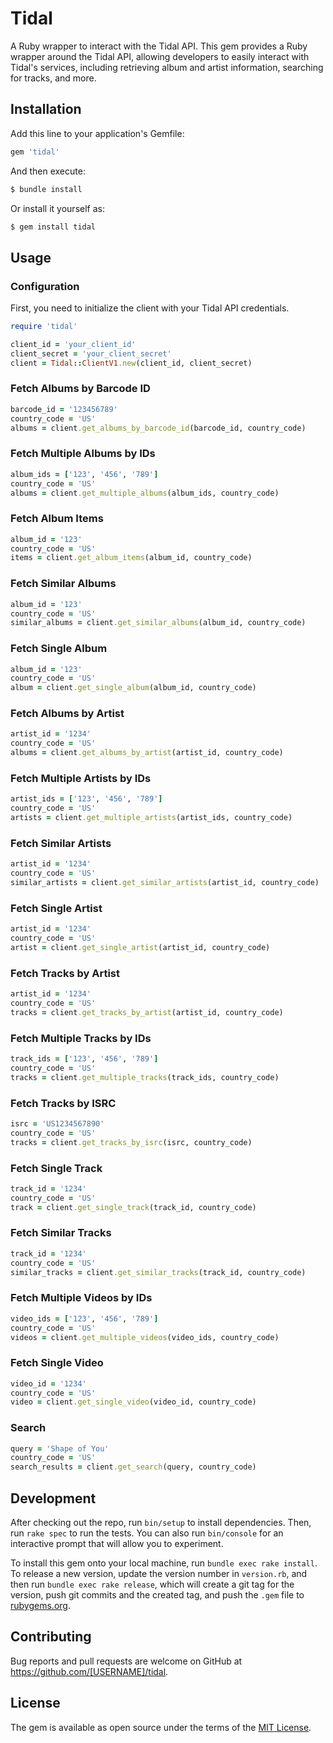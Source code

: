 
# Tidal

A Ruby wrapper to interact with the Tidal API. This gem provides a Ruby wrapper around the Tidal API, allowing developers to easily interact with Tidal's services, including retrieving album and artist information, searching for tracks, and more.

## Installation

Add this line to your application's Gemfile:

```ruby
gem 'tidal'
```

And then execute:

```sh
$ bundle install
```

Or install it yourself as:

```sh
$ gem install tidal
```

## Usage

### Configuration

First, you need to initialize the client with your Tidal API credentials.

```ruby
require 'tidal'

client_id = 'your_client_id'
client_secret = 'your_client_secret'
client = Tidal::ClientV1.new(client_id, client_secret)
```

### Fetch Albums by Barcode ID

```ruby
barcode_id = '123456789'
country_code = 'US'
albums = client.get_albums_by_barcode_id(barcode_id, country_code)
```

### Fetch Multiple Albums by IDs

```ruby
album_ids = ['123', '456', '789']
country_code = 'US'
albums = client.get_multiple_albums(album_ids, country_code)
```

### Fetch Album Items

```ruby
album_id = '123'
country_code = 'US'
items = client.get_album_items(album_id, country_code)
```

### Fetch Similar Albums

```ruby
album_id = '123'
country_code = 'US'
similar_albums = client.get_similar_albums(album_id, country_code)
```

### Fetch Single Album

```ruby
album_id = '123'
country_code = 'US'
album = client.get_single_album(album_id, country_code)
```

### Fetch Albums by Artist

```ruby
artist_id = '1234'
country_code = 'US'
albums = client.get_albums_by_artist(artist_id, country_code)
```

### Fetch Multiple Artists by IDs

```ruby
artist_ids = ['123', '456', '789']
country_code = 'US'
artists = client.get_multiple_artists(artist_ids, country_code)
```

### Fetch Similar Artists

```ruby
artist_id = '1234'
country_code = 'US'
similar_artists = client.get_similar_artists(artist_id, country_code)
```

### Fetch Single Artist

```ruby
artist_id = '1234'
country_code = 'US'
artist = client.get_single_artist(artist_id, country_code)
```

### Fetch Tracks by Artist

```ruby
artist_id = '1234'
country_code = 'US'
tracks = client.get_tracks_by_artist(artist_id, country_code)
```

### Fetch Multiple Tracks by IDs

```ruby
track_ids = ['123', '456', '789']
country_code = 'US'
tracks = client.get_multiple_tracks(track_ids, country_code)
```

### Fetch Tracks by ISRC

```ruby
isrc = 'US1234567890'
country_code = 'US'
tracks = client.get_tracks_by_isrc(isrc, country_code)
```

### Fetch Single Track

```ruby
track_id = '1234'
country_code = 'US'
track = client.get_single_track(track_id, country_code)
```

### Fetch Similar Tracks

```ruby
track_id = '1234'
country_code = 'US'
similar_tracks = client.get_similar_tracks(track_id, country_code)
```

### Fetch Multiple Videos by IDs

```ruby
video_ids = ['123', '456', '789']
country_code = 'US'
videos = client.get_multiple_videos(video_ids, country_code)
```

### Fetch Single Video

```ruby
video_id = '1234'
country_code = 'US'
video = client.get_single_video(video_id, country_code)
```

### Search

```ruby
query = 'Shape of You'
country_code = 'US'
search_results = client.get_search(query, country_code)
```

## Development

After checking out the repo, run `bin/setup` to install dependencies. Then, run `rake spec` to run the tests. You can also run `bin/console` for an interactive prompt that will allow you to experiment.

To install this gem onto your local machine, run `bundle exec rake install`. To release a new version, update the version number in `version.rb`, and then run `bundle exec rake release`, which will create a git tag for the version, push git commits and the created tag, and push the `.gem` file to [rubygems.org](https://rubygems.org).

## Contributing

Bug reports and pull requests are welcome on GitHub at https://github.com/[USERNAME]/tidal.

## License

The gem is available as open source under the terms of the [MIT License](https://opensource.org/licenses/MIT).